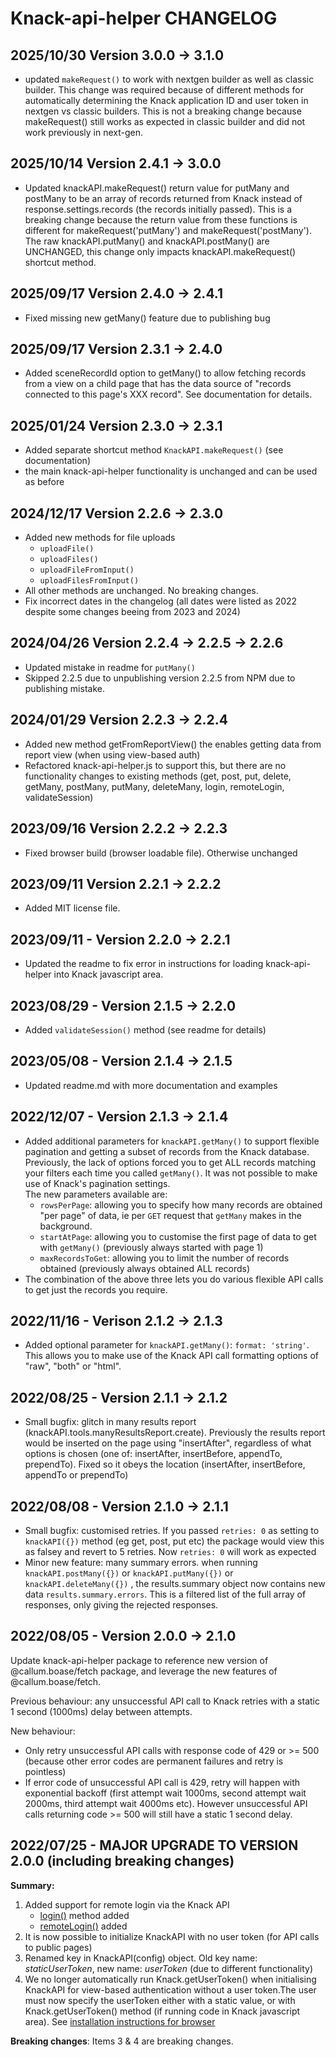 # Knack-api-helper CHANGELOG

## 2025/10/30 Version 3.0.0 -> 3.1.0
* updated `makeRequest()` to work with nextgen builder as well as classic builder. This change was required because of different methods for automatically determining the Knack application ID and user token in nextgen vs classic builders. This is not a breaking change because makeRequest() still works as expected in classic builder and did not work previously in next-gen.

## 2025/10/14 Version 2.4.1 -> 3.0.0
* Updated knackAPI.makeRequest() return value for putMany and postMany to be an array of records returned from Knack instead of response.settings.records (the records initially passed). This is a breaking change because the return value from these functions is different for makeRequest('putMany') and makeRequest('postMany'). The raw knackAPI.putMany() and knackAPI.postMany() are UNCHANGED, this change only impacts knackAPI.makeRequest() shortcut method.

## 2025/09/17 Version 2.4.0 -> 2.4.1
* Fixed missing new getMany() feature due to publishing bug

## 2025/09/17 Version 2.3.1 -> 2.4.0
* Added sceneRecordId option to getMany() to allow fetching records from a view on a child page that has the data source of "records connected to this page's XXX record". See documentation for details.

## 2025/01/24 Version 2.3.0 -> 2.3.1
* Added separate shortcut method `KnackAPI.makeRequest()` (see documentation)
* the main knack-api-helper functionality is unchanged and can be used as before

## 2024/12/17 Version 2.2.6 -> 2.3.0
* Added new methods for file uploads
    * `uploadFile()`
    * `uploadFiles()`
    * `uploadFileFromInput()`
    * `uploadFilesFromInput()`
* All other methods are unchanged. No breaking changes.
* Fix incorrect dates in the changelog (all dates were listed as 2022 despite some changes beeing from 2023 and 2024)

## 2024/04/26 Version 2.2.4 -> 2.2.5 -> 2.2.6
* Updated mistake in readme for `putMany()`
* Skipped 2.2.5 due to unpublishing version 2.2.5 from NPM due to publishing mistake.

## 2024/01/29 Version 2.2.3 -> 2.2.4
* Added new method getFromReportView() the enables getting data from report view (when using view-based auth)
* Refactored knack-api-helper.js to support this, but there are no functionality changes to existing methods (get, post, put, delete, getMany, postMany, putMany, deleteMany, login, remoteLogin, validateSession)

## 2023/09/16 Version 2.2.2 -> 2.2.3
* Fixed browser build (browser loadable file). Otherwise unchanged

## 2023/09/11 Version 2.2.1 -> 2.2.2
* Added MIT license file.

## 2023/09/11 - Version 2.2.0 -> 2.2.1
* Updated the readme to fix error in instructions for loading knack-api-helper into Knack javascript area.

## 2023/08/29 - Version 2.1.5 -> 2.2.0
* Added `validateSession()` method (see readme for details)

## 2023/05/08 - Version 2.1.4 -> 2.1.5
* Updated readme.md with more documentation and examples

## 2022/12/07 - Version 2.1.3 -> 2.1.4

* Added additional parameters for ```knackAPI.getMany()``` to support flexible pagination and getting a subset of records from the Knack database. Previously, the lack of options forced you to get ALL records matching your filters each time you called ```getMany()```. It was not possible to make use of Knack's pagination settings.<br>The new parameters available are:
    * ```rowsPerPage```: allowing you to specify how many records are obtained "per page" of data, ie per ```GET``` request that ```getMany``` makes in the background.
    * ```startAtPage```: allowing you to customise the first page of data to get with ```getMany()``` (previously always started with page 1)
    * ```maxRecordsToGet```: allowing you to limit the number of records obtained (previously always obtained ALL records)
* The combination of the above three lets you do various flexible API calls to get just the records you require.

## 2022/11/16 - Verison 2.1.2 -> 2.1.3

* Added optional parameter for ```knackAPI.getMany()```: ```format: 'string'```. This allows you to make use of the Knack API call formatting options of "raw", "both" or "html".

## 2022/08/25 - Version 2.1.1 -> 2.1.2

* Small bugfix: glitch in many results report (knackAPI.tools.manyResultsReport.create). Previously the results report would be inserted on the page using "insertAfter", regardless of what options is chosen (one of: insertAfter, insertBefore, appendTo, prependTo). Fixed so it obeys the location (insertAfter, insertBefore, appendTo or prependTo)

## 2022/08/08 - Version 2.1.0 -> 2.1.1

* Small bugfix: customised retries. If you passed ```retries: 0``` as setting to ```knackAPI({})``` method (eg get, post, put etc) the package would view this as falsey and revert to 5 retries. Now ```retries: 0``` will work as expected
* Minor new feature: many summary errors. when running ```knackAPI.postMany({})``` or ```knackAPI.putMany({})``` or ```knackAPI.deleteMany({})``` , the results.summary object now contains new data ```results.summary.errors```. This is a filtered list of the full array of responses, only giving the rejected responses.

## 2022/08/05 - Version 2.0.0 -> 2.1.0

Update knack-api-helper package to reference new version of @callum.boase/fetch package, and leverage the new features of @callum.boase/fetch.

Previous behaviour: any unsuccessful API call to Knack retries with a static 1 second (1000ms) delay between attempts.

New behaviour: 
* Only retry unsuccessful API calls with response code of 429 or >= 500 (because other error codes are permanent failures and retry is pointless)
* If error code of unsuccessful API call is 429, retry will happen with exponential backoff (first attempt wait 1000ms, second attempt wait 2000ms, third attempt wait 4000ms etc). However unsuccessful API calls returning code >= 500 will still have a static 1 second delay.

## 2022/07/25 - MAJOR UPGRADE TO VERSION 2.0.0 (including breaking changes)

**Summary:**
1. Added support for remote login via the Knack API
    * [login()](README.md#login) method added
    * [remoteLogin()](README.md#remoteLogin) added
2. It is now possible to initialize KnackAPI with no user token (for API calls to public pages)
3. Renamed key in KnackAPI(config) object. Old key name: *staticUserToken*, new name: *userToken* (due to different functionality)
4. We no longer automatically run Knack.getUserToken() when initialising KnackAPI for view-based authentication without a user token.The user must now specify the userToken either with a static value, or with Knack.getUserToken() method (if running code in Knack javascript area). See [installation instructions for browser](README.md#use-in-browser-or-knack-javascript-code-area)

**Breaking changes**: 
Items 3 & 4 are breaking changes.
